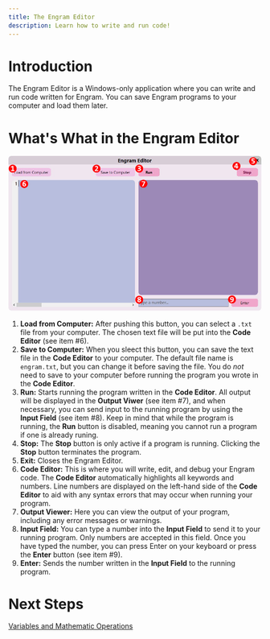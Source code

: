 ```yaml
---
title: The Engram Editor
description: Learn how to write and run code!
---
```


# Introduction
The Engram Editor is a Windows-only application where you can write and run code written for Engram. You can save Engram programs to your computer and load them later.

# What's What in the Engram Editor
![Editor](images/IDE-numbered.png)
1. **Load from Computer:** After pushing this button, you can select a `.txt` file from your computer. The chosen text file will be put into the **Code Editor** (see item #6).
2. **Save to Computer:** When you sleect this button, you can save the text file in the **Code Editor** to your computer. The default file name is `engram.txt`, but you can change it before saving the file. You do *not* need to save to your computer before running the program you wrote in the **Code Editor**.
3. **Run:** Starts running the program written in the **Code Editor**. All output will be displayed in the **Output Viwer** (see item #7), and when necessary, you can send input to the running program by using the **Input Field** (see item #8). Keep in mind that while the program is running, the **Run** button is disabled, meaning you cannot run a program if one is already runing.
4. **Stop:** The **Stop** button is only active if a program is running. Clicking the **Stop** button terminates the program.
5. **Exit:** Closes the Engram Editor.
6. **Code Editor:** This is where you will write, edit, and debug your Engram code. The **Code Editor** automatically highlights all keywords and numbers. Line numbers are displayed on the left-hand side of the **Code Editor** to aid with any syntax errors that may occur when running your program.
7. **Output Viewer:** Here you can view the output of your program, including any error messages or warnings.
8. **Input Field:** You can type a number into the **Input Field** to send it to your running program. Only numbers are accepted in this field. Once you have typed the number, you can press Enter on your keyboard or press the **Enter** button (see item #9).
9. **Enter:** Sends the number written in the **Input Field** to the running program.

# Next Steps
[Variables and Mathematic Operations](ASSIGNMENT.md)
